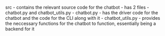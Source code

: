 src - contains the relevant source code for the chatbot
    - has 2 files - chatbot.py and chatbot_utils.py
    - chatbot.py
        - has the driver code for the chatbot and the code for the CLI along with it 
    - chatbot_utils.py
        - provides the neccessary functions for the chatbot to function, essentially being a backend for it
